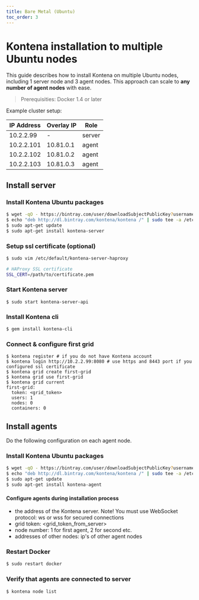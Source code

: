 ```yaml
---
title: Bare Metal (Ubuntu)
toc_order: 3
---
```


# Kontena installation to multiple Ubuntu nodes

This guide describes how to install Kontena on multiple Ubuntu nodes, including 1 server node and 3 agent nodes. This approach can scale to **any number of agent nodes** with ease.

> Prerequisities: Docker 1.4 or later

Example cluster setup:

| IP Address | Overlay IP | Role   |
| ---------- | ---------- | ------ |
| 10.2.2.99  | -          | server |
| 10.2.2.101 | 10.81.0.1  | agent  |
| 10.2.2.102 | 10.81.0.2  | agent  |
| 10.2.2.103 | 10.81.0.3  | agent  |

## Install server

### Install Kontena Ubuntu packages

```sh
$ wget -qO - https://bintray.com/user/downloadSubjectPublicKey?username=bintray | sudo apt-key add -
$ echo "deb http://dl.bintray.com/kontena/kontena /" | sudo tee -a /etc/apt/sources.list
$ sudo apt-get update
$ sudo apt-get install kontena-server
```

### Setup ssl certificate (optional)

```sh
$ sudo vim /etc/default/kontena-server-haproxy

# HAProxy SSL certificate
SSL_CERT=/path/to/certificate.pem
```

### Start Kontena server

```
$ sudo start kontena-server-api
```

### Install Kontena cli

```sh
$ gem install kontena-cli
```

### Connect & configure first grid

```
$ kontena register # if you do not have Kontena account
$ kontena login http://10.2.2.99:8080 # use https and 8443 port if you configured ssl certificate
$ kontena grid create first-grid
$ kontena grid use first-grid
$ kontena grid current
first-grid:
  token: <grid_token>
  users: 1
  nodes: 0
  containers: 0
```

## Install agents

Do the following configuration on each agent node.

### Install Kontena Ubuntu packages

```sh
$ wget -qO - https://bintray.com/user/downloadSubjectPublicKey?username=bintray | sudo apt-key add -
$ echo "deb http://dl.bintray.com/kontena/kontena /" | sudo tee -a /etc/apt/sources.list
$ sudo apt-get update
$ sudo apt-get install kontena-agent
```

#### Configure agents during installation process
* the address of the Kontena server. Note! You must use WebSocket protocol: ws or wss for secured connections
* grid token: <grid_token_from_server>
* node number: 1 for first agent, 2 for second etc.
* addresses of other nodes: ip's of other agent nodes

### Restart Docker

```sh
$ sudo restart docker
```

### Verify that agents are connected to server

```
$ kontena node list
```
